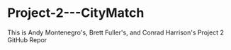 # Project-2---CityMatch
This is Andy Montenegro's, Brett Fuller's, and Conrad Harrison's Project 2 GitHub Repor
